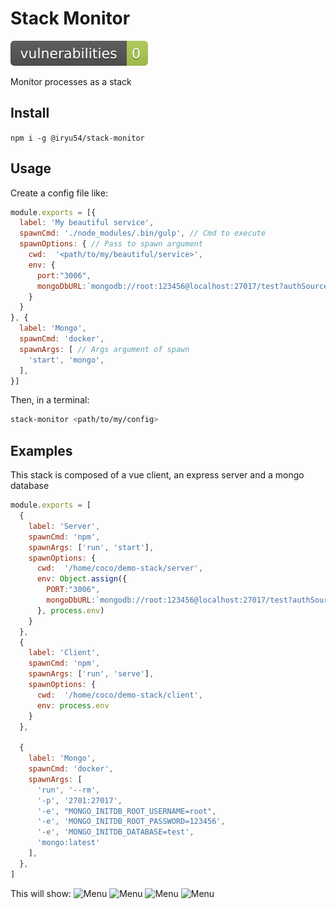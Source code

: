 # Stack Monitor
![vulnerabilities](./badge-audit.svg)

Monitor processes as a stack

## Install

``` npm i -g @iryu54/stack-monitor ```


## Usage
Create a config file like: 
``` javascript
module.exports = [{
  label: 'My beautiful service',
  spawnCmd: './node_modules/.bin/gulp', // Cmd to execute
  spawnOptions: { // Pass to spawn argument
    cwd:  '<path/to/my/beautiful/service>',
    env: {
      port:"3006",
      mongoDbURL:`mongodb://root:123456@localhost:27017/test?authSource=admin`,
    }
  }
}, {
  label: 'Mongo',
  spawnCmd: 'docker',
  spawnArgs: [ // Args argument of spawn
    'start', 'mongo',
  ],
}]
```

Then, in a terminal:
``` bash
stack-monitor <path/to/my/config>
```

## Examples

This stack is composed of a vue client, an express server and a mongo database

``` javascript 
module.exports = [
  {
    label: 'Server',
    spawnCmd: 'npm',
    spawnArgs: ['run', 'start'],
    spawnOptions: {
      cwd:  '/home/coco/demo-stack/server',
      env: Object.assign({
        PORT:"3006",
        mongoDbURL:`mongodb://root:123456@localhost:27017/test?authSource=admin`,
      }, process.env)
    }
  },
  {
    label: 'Client',
    spawnCmd: 'npm',
    spawnArgs: ['run', 'serve'],
    spawnOptions: {
      cwd:  '/home/coco/demo-stack/client',
      env: process.env
    }
  },

  {
    label: 'Mongo',
    spawnCmd: 'docker',
    spawnArgs: [
      'run', '--rm',
      '-p', '2701:27017',
      '-e', "MONGO_INITDB_ROOT_USERNAME=root",
      '-e', 'MONGO_INITDB_ROOT_PASSWORD=123456',
      '-e', 'MONGO_INITDB_DATABASE=test',
      'mongo:latest'
    ],
  },
]
```
This will show: 
![Menu](https://raw.githubusercontent.com/clabroche/stack-monitor/master/1.png)
![Menu](https://raw.githubusercontent.com/clabroche/stack-monitor/master/2.png)
![Menu](https://raw.githubusercontent.com/clabroche/stack-monitor/master/3.png)
![Menu](https://raw.githubusercontent.com/clabroche/stack-monitor/master/4.png)